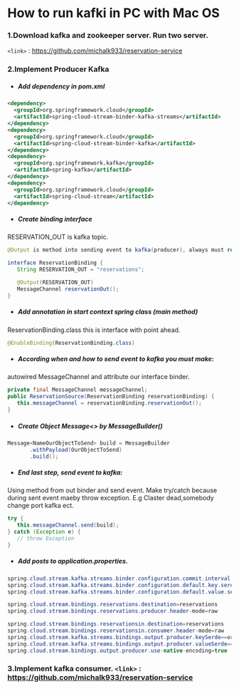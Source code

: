 How to run kafki in PC with Mac OS 
====================

### 1.Download kafka and zookeeper server. Run two server.
`<link>` : https://github.com/michalk933/reservation-service

### 2.Implement Producer Kafka 

- ##### Add dependency in pom.xml
```xml
<dependency>
  <groupId>org.springframework.cloud</groupId>
  <artifactId>spring-cloud-stream-binder-kafka-streams</artifactId>
</dependency>
<dependency>
  <groupId>org.springframework.cloud</groupId>
  <artifactId>spring-cloud-stream-binder-kafka</artifactId>
</dependency>
<dependency>
  <groupId>org.springframework.kafka</groupId>
  <artifactId>spring-kafka</artifactId>
</dependency>
<dependency>
  <groupId>org.springframework.cloud</groupId>
  <artifactId>spring-cloud-stream</artifactId>
</dependency>
```

- ##### Create binding interface 
RESERVATION_OUT is kafka topic.
```java
@Output is method into sending event to kafka(producer), always must return MessageChannel.

interface ReservationBinding {
   String RESERVATION_OUT = "reservations";

   @Output(RESERVATION_OUT)
   MessageChannel reservationOut();
}
```

- ##### Add annotation in start context spring class (main method)
ReservationBinding.class this is interface with point ahead.
```java
@EnableBinding(ReservationBinding.class)
```

- ##### According when and how to send event to kafka you must make:
autowired MessageChannel and attribute our interface binder.
```java
private final MessageChannel messageChannel;
public ReservationSource(ReservationBinding reservationBinding) {
   this.messageChannel = reservationBinding.reservationOut();
}
```

- ##### Create Object Message<> by MessageBuilder()
```java
Message<NameOurObjectToSend> build = MessageBuilder
       .withPayload(OurObjectToSend)
       .build();
```

- ##### End last step, send event to kafka:
Using method from out binder and send event.
Make try/catch because during sent event maeby throw exception. 
E.g Claster dead,somebody change port kafka ect. 
```java
try {
   this.messageChannel.send(build);
} catch (Exception e) {
   // throw Exception
}
```


- ##### Add posts to application.properties.
```java
spring.cloud.stream.kafka.streams.binder.configuration.commit.interval.mms=1000
spring.cloud.stream.kafka.streams.binder.configuration.default.key.serde=org.apache.kafka.common.serialization.Serdes$StringSerde
spring.cloud.stream.kafka.streams.binder.configuration.default.value.serde=org.apache.kafka.common.serialization.Serdes$StringSerde

spring.cloud.stream.bindings.reservations.destination=reservations
spring.cloud.stream.bindings.reservations.producer.header-mode=raw

spring.cloud.stream.bindings.reservationsin.destination=reservations
spring.cloud.stream.bindings.reservationsin.consumer.header-mode=raw
spring.cloud.stream.kafka.streams.bindings.output.producer.keySerde==org.apache.kafka.common.serialization.StringSerializer
spring.cloud.stream.kafka.streams.bindings.output.producer.valueSerde==org.apache.kafka.common.serialization.StringSerializer
spring.cloud.stream.bindings.output.producer.use-native-encoding=true
```


### 3.Implement kafka consumer. `<link>` : https://github.com/michalk933/reservation-service















